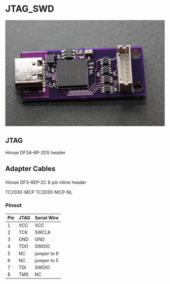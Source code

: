 # JTAG_SWD

![photo of PCB](photo.jpg)

## JTAG

Hirose DF3A-6P-2DS header

## Adapter Cables

###

Hirose DF3-6EP-2C 6 pin inline header

TC2030-MCP
TC2030-MCP-NL

### Pinout

|Pin |JTAG | Serial Wire |
|----|-----|-------------|
| 1  | VCC | VCC         |
| 2  | TCK | SWCLK       |
| 3  | GND | GND         |
| 4  | TDO | SWDIO       |
| 5  | NC  | jumper to 6 |
| 6  | NC  | jumper to 5 |
| 7  | TDI | SWDIO       |
| 8  | TMS | NC          |